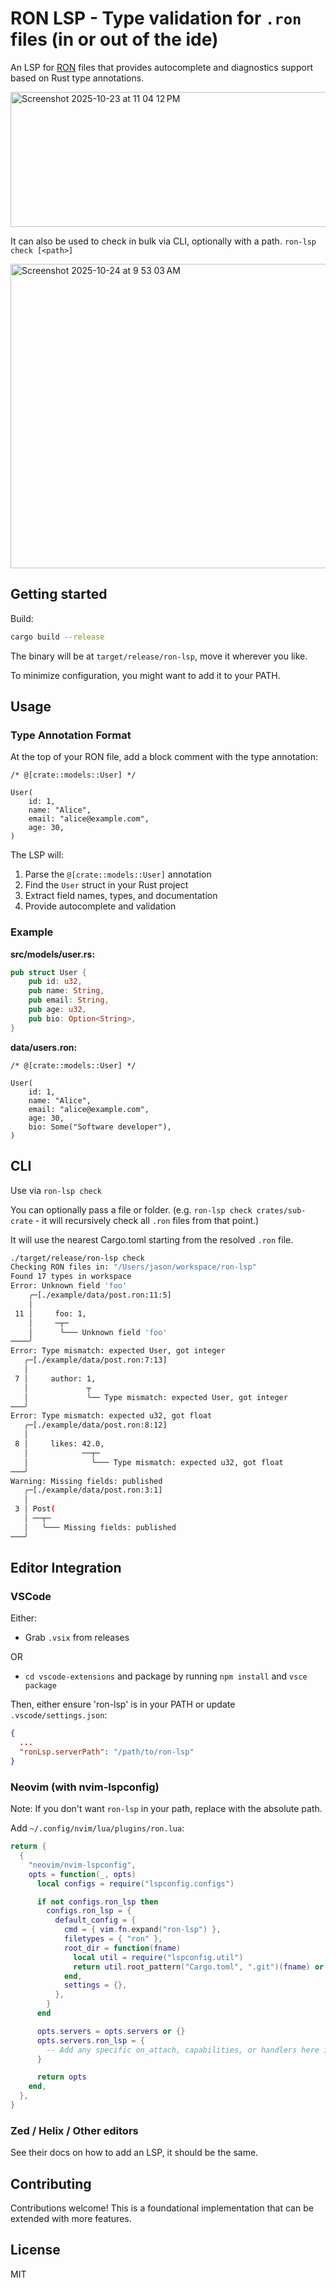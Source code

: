 # RON LSP - Type validation for `.ron` files (in or out of the ide)

An LSP for [RON](https://github.com/ron-rs/ron) files that provides autocomplete and diagnostics support based on Rust type annotations.

<img width="769" height="216" alt="Screenshot 2025-10-23 at 11 04 12 PM" src="https://github.com/user-attachments/assets/5608f39b-0960-4ed4-b484-d0de667b2eb6" />

It can also be used to check in bulk via CLI, optionally with a path. `ron-lsp check [<path>]`

<img width="521" height="487" alt="Screenshot 2025-10-24 at 9 53 03 AM" src="https://github.com/user-attachments/assets/9d5f2f44-a962-4c43-bf8c-32d10e4c02f3" />


## Getting started

Build:

```bash
cargo build --release
```

The binary will be at `target/release/ron-lsp`, move it wherever you like.

To minimize configuration, you might want to add it to your PATH.

## Usage

### Type Annotation Format

At the top of your RON file, add a block comment with the type annotation:

```ron
/* @[crate::models::User] */

User(
    id: 1,
    name: "Alice",
    email: "alice@example.com",
    age: 30,
)
```

The LSP will:
1. Parse the `@[crate::models::User]` annotation
2. Find the `User` struct in your Rust project
3. Extract field names, types, and documentation
4. Provide autocomplete and validation

### Example

**src/models/user.rs:**
```rust
pub struct User {
    pub id: u32,
    pub name: String,
    pub email: String,
    pub age: u32,
    pub bio: Option<String>,
}
```

**data/users.ron:**
```ron
/* @[crate::models::User] */

User(
    id: 1,
    name: "Alice",
    email: "alice@example.com",
    age: 30,
    bio: Some("Software developer"),
)
```

## CLI

Use via `ron-lsp check`

You can optionally pass a file or folder. (e.g. `ron-lsp check crates/sub-crate` - it will recursively check all `.ron` files from that point.)

It will use the nearest Cargo.toml starting from the resolved `.ron` file.

```bash
./target/release/ron-lsp check
Checking RON files in: "/Users/jason/workspace/ron-lsp"
Found 17 types in workspace
Error: Unknown field 'foo'
    ╭─[./example/data/post.ron:11:5]
    │
 11 │     foo: 1,
    │     ─┬─
    │      ╰─── Unknown field 'foo'
────╯
Error: Type mismatch: expected User, got integer
   ╭─[./example/data/post.ron:7:13]
   │
 7 │     author: 1,
   │             ┬
   │             ╰── Type mismatch: expected User, got integer
───╯
Error: Type mismatch: expected u32, got float
   ╭─[./example/data/post.ron:8:12]
   │
 8 │     likes: 42.0,
   │            ──┬─
   │              ╰─── Type mismatch: expected u32, got float
───╯
Warning: Missing fields: published
   ╭─[./example/data/post.ron:3:1]
   │
 3 │ Post(
   │ ──┬─
   │   ╰─── Missing fields: published
───╯
```

## Editor Integration

### VSCode

Either:

- Grab `.vsix` from releases

OR

- `cd vscode-extensions` and package by running `npm install` and `vsce package`

Then, either ensure 'ron-lsp' is in your PATH or update `.vscode/settings.json`:

```json
{
  ...
  "ronLsp.serverPath": "/path/to/ron-lsp"
}
```

### Neovim (with nvim-lspconfig)

Note: If you don't want `ron-lsp` in your path, replace with the absolute path.

Add `~/.config/nvim/lua/plugins/ron.lua`:

```lua
return {
  {
    "neovim/nvim-lspconfig",
    opts = function(_, opts)
      local configs = require("lspconfig.configs")

      if not configs.ron_lsp then
        configs.ron_lsp = {
          default_config = {
            cmd = { vim.fn.expand("ron-lsp") },
            filetypes = { "ron" },
            root_dir = function(fname)
              local util = require("lspconfig.util")
              return util.root_pattern("Cargo.toml", ".git")(fname) or vim.loop.cwd()
            end,
            settings = {},
          },
        }
      end

      opts.servers = opts.servers or {}
      opts.servers.ron_lsp = {
        -- Add any specific on_attach, capabilities, or handlers here if needed
      }

      return opts
    end,
  },
}
```

### Zed / Helix / Other editors

See their docs on how to add an LSP, it should be the same.

## Contributing

Contributions welcome! This is a foundational implementation that can be extended with more features.

## License

MIT
